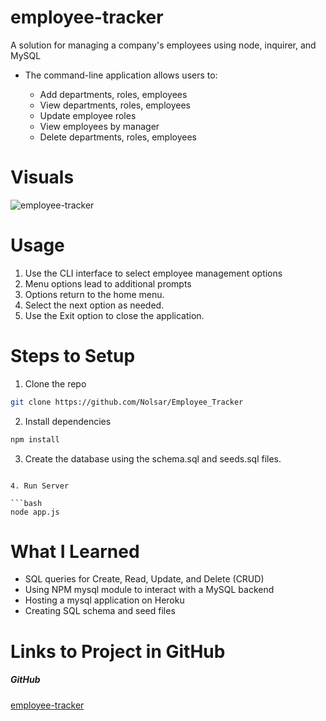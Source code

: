 # employee-tracker

A solution for managing a company's employees using node, inquirer, and MySQL
* The command-line application allows users to:

  * Add departments, roles, employees
  * View departments, roles, employees
  * Update employee roles
  * View employees by manager
  * Delete departments, roles, employees

# Visuals
![employee-tracker](https://drive.google.com/file/d/1GRMVFS2QsDXcFWsqpZfsXp--Id4kLW5y/view?usp=sharing)

# Usage

1. Use the CLI interface to select employee management options
2. Menu options lead to additional prompts
3. Options return to the home menu.
4. Select the next option as needed.
5. Use the Exit option to close the application.

# Steps to Setup
1. Clone the repo

```bash
git clone https://github.com/Nolsar/Employee_Tracker
```

2. Install dependencies

```bash
npm install
```

3. Create the database using the schema.sql and seeds.sql files.

```

4. Run Server

```bash
node app.js
```



# What I Learned

* SQL queries for Create, Read, Update, and Delete (CRUD)
* Using NPM mysql module to interact with a MySQL backend
* Hosting a mysql application on Heroku
* Creating SQL schema and seed files

# Links to Project in GitHub

##### GitHub
[employee-tracker](https://github.com/Nolsar/Employee_Tracker)